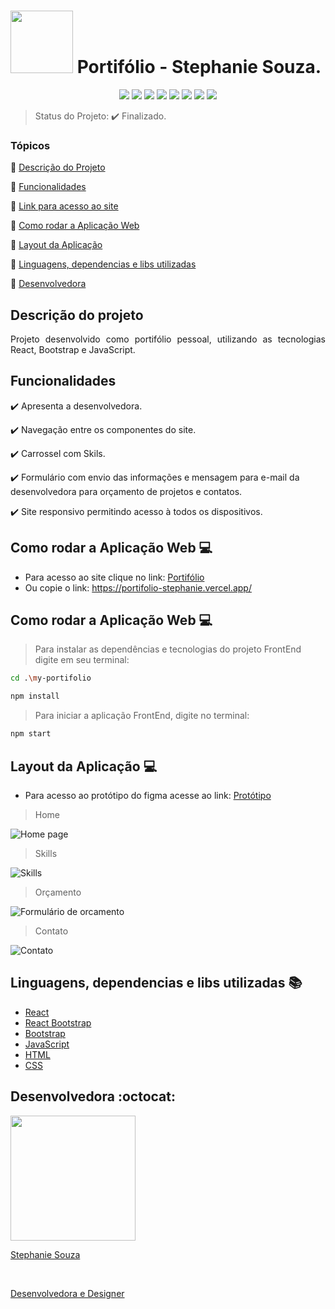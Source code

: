 <h1 aling="center">
<img src="https://github.com/user-attachments/assets/939c45ef-44cf-4a5a-9e3a-ac86b48c8802" width=100>  Portifólio - Stephanie Souza.</h1>

<p align="center">
  <img src="https://img.shields.io/static/v1?label=React&message=framework&color=blue&style=for-the-badge&logo=React"/>
  <img src="http://img.shields.io/static/v1?label=License&message=MIT&color=green&style=for-the-badge"/>
  <img src="http://img.shields.io/static/v1?label=JavaScript&message=linguage&color=yellow&style=for-the-badge&logo=JavaScript"/>
  <img src="http://img.shields.io/static/v1?label=HTML&message=5&color=red&style=for-the-badge&logo=HTML5"/>
  <img src="http://img.shields.io/static/v1?label=CSS&message=3&color=blue&style=for-the-badge&logo=CSS3"/>
  <img src="http://img.shields.io/static/v1?label=Bootstrap&message=Framework&color=purple&style=for-the-badge&logo=Bootstrap"/>
  <img src="http://img.shields.io/static/v1?label=ReactBootstrap&message=Framework&color=blue&style=for-the-badge&logo=ReactBootstrap"/>
  <img src="http://img.shields.io/static/v1?label=STATUS&message=Finalizado&color=green&style=for-the-badge"/>
</p>

> Status do Projeto: ✔️ Finalizado.

### Tópicos 

:small_blue_diamond: [Descrição do Projeto](#descrição-do-projeto)

:small_blue_diamond: [Funcionalidades](#funcionalidades)

:small_blue_diamond: [Link para acesso ao site](#como-rodar-a-aplicação-web-computer)

:small_blue_diamond: [Como rodar a Aplicação Web](#como-rodar-a-aplicação-web-computer-1)

:small_blue_diamond: [Layout da Aplicação](#layout-da-aplicação-computer)

:small_blue_diamond: [Linguagens, dependencias e libs utilizadas](#linguagens-dependencias-e-libs-utilizadas-books)

:small_blue_diamond: [Desenvolvedora](#desenvolvedora-octocat)

## Descrição do projeto 

<p align="justify">
Projeto desenvolvido como portifólio pessoal, utilizando as tecnologias React, Bootstrap e JavaScript.
</p>
<p></p>

## Funcionalidades

:heavy_check_mark: Apresenta a desenvolvedora. 

:heavy_check_mark: Navegação entre os componentes do site.

:heavy_check_mark: Carrossel com Skils.

:heavy_check_mark: Formulário com envio das informações e mensagem para e-mail da desenvolvedora para orçamento de projetos e contatos.

:heavy_check_mark: Site responsivo permitindo acesso à todos os dispositivos.
<p></p>

## Como rodar a Aplicação Web :computer:
- Para acesso ao site clique no link: [Portifólio](https://portifolio-stephanie.vercel.app/)
- Ou copie o link: https://portifolio-stephanie.vercel.app/
 <p></p>
  
## Como rodar a Aplicação Web :computer:
> Para instalar as dependências e tecnologias do projeto FrontEnd digite em seu terminal:
```sh
cd .\my-portifolio
```
```sh
npm install
```
> Para iniciar a aplicação FrontEnd, digite no terminal:
```sh
npm start
```
<p></p>

## Layout da Aplicação :computer:
- Para acesso ao protótipo do figma acesse ao link: [Protótipo](https://www.figma.com/proto/OFgi3sqo0o5e153qjp8WjN/Portif%C3%B3lio-Stephanie-Souza?node-id=35-633&starting-point-node-id=35%3A633)

> Home
<img src="https://github.com/user-attachments/assets/39b6bc4d-8454-497d-9802-3bd2b84442c1" alt="Home page"/>

> Skills
<img src="https://github.com/user-attachments/assets/25e8ede3-466c-4964-9077-6a8d533b2025" alt="Skills"/>

> Orçamento
<img src="https://github.com/user-attachments/assets/d29233c2-fca4-483c-9569-732690d31d22" alt="Formulário de orcamento"/>

> Contato
<img src="https://github.com/user-attachments/assets/8b9ee2f5-1ead-4c7a-bbe9-ffd27c22d78d" alt="Contato"/>

<p></p>

## Linguagens, dependencias e libs utilizadas :books:

- [React](https://legacy.reactjs.org/docs/getting-started.html)
- [React Bootstrap](https://react-bootstrap.netlify.app/docs/components/accordion)
- [Bootstrap](https://getbootstrap.com/docs/5.3/getting-started/introduction/)
- [JavaScript](https://developer.mozilla.org/pt-BR/docs/Web/JavaScript)
- [HTML](https://developer.mozilla.org/pt-BR/docs/Web/HTML)
- [CSS](https://developer.mozilla.org/pt-BR/docs/Web/CSS)

## Desenvolvedora :octocat:

[<img src="https://github.com/StephanieSouzaC.png" width=200><br><p>Stephanie Souza</p><br><p>Desenvolvedora e Designer</p>](https://www.linkedin.com/in/stephanie-souza-83a18b239/)
